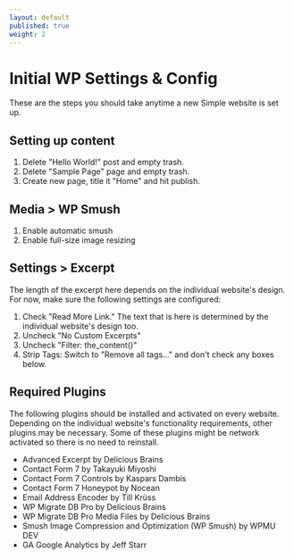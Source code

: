 ```yaml
---
layout: default
published: true
weight: 2
---
```


# Initial WP Settings & Config
These are the steps you should take anytime a new Simple website is set up.

## Setting up content
1. Delete "Hello World!" post and empty trash.
2. Delete "Sample Page" page and empty trash.
3. Create new page, title it "Home" and hit publish.

## Media > WP Smush
1. Enable automatic smush
2. Enable full-size image resizing

## Settings > Excerpt
The length of the excerpt here depends on the individual website's design. For now, make sure the following settings are configured:

1. Check "Read More Link." The text that is here is determined by the individual website's design too.
2. Uncheck "No Custom Excerpts"
3. Uncheck "Filter: the_content()"
4. Strip Tags: Switch to "Remove all tags..." and don't check any boxes below.

## Required Plugins
The following plugins should be installed and activated on every website. Depending on the individual website's functionality requirements, other plugins may be necessary. Some of these plugins might be network activated so there is no need to reinstall.

- Advanced Excerpt by Delicious Brains
- Contact Form 7 by Takayuki Miyoshi
- Contact Form 7 Controls by Kaspars Dambis
- Contact Form 7 Honeypot by Nocean
- Email Address Encoder by Till Krüss
- WP Migrate DB Pro by Delicious Brains
- WP Migrate DB Pro Media Files by Delicious Brains
- Smush Image Compression and Optimization (WP Smush) by WPMU DEV
- GA Google Analytics by Jeff Starr
